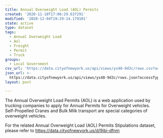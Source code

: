 ```yaml
---
title: Annual Overweight Load (AOL) Permits
created: '2020-11-10T17:06:29.637291'
modified: '2020-12-04T19:29:14.179101'
state: active
type: dataset
tags:
  - Annual Overweight Load
  - Aol
  - Freight
  - Permit
  - Truck
groups:
  - Local Government
csv_url: 'https://data.cityofnewyork.us/api/views/ys48-9d3c/rows.csv?accessType=DOWNLOAD'
json_url: >-
  https://data.cityofnewyork.us/api/views/ys48-9d3c/rows.json?accessType=DOWNLOAD
layout: post

---
```

The Annual Overweight Load Permits (AOL) is a web application used by trucking companies to apply for Annual Permits for Overweight vehicles. Self-Propelled Cranes and Bulk Milk transport are special categories of overweight vehicles.

For the related Annual Overweight Load (AOL) Permits Stipulations dataset, please refer to https://data.cityofnewyork.us/d/9ibi-dfnm
